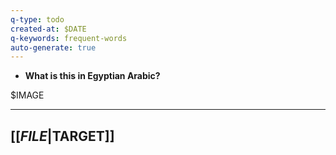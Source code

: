 ```yaml
---
q-type: todo
created-at: $DATE
q-keywords: frequent-words
auto-generate: true
---
```


- **What is this in Egyptian Arabic?**

$IMAGE

---

## [[$FILE|$TARGET]]


